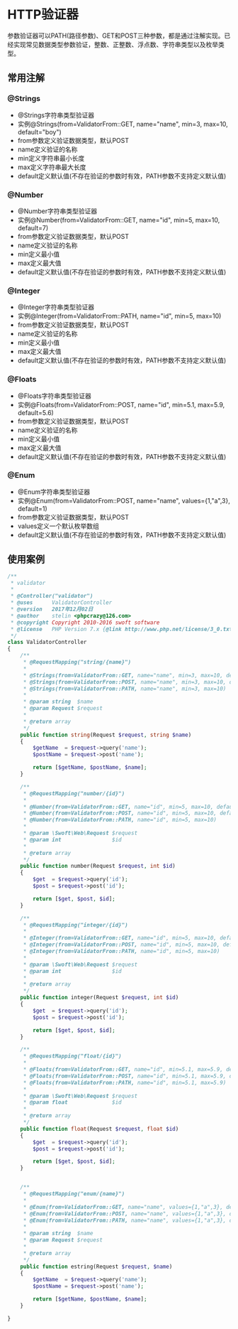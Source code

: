 # HTTP验证器

参数验证器可以PATH(路径参数)、GET和POST三种参数，都是通过注解实现。已经实现常见数据类型参数验证，整数、正整数、浮点数、字符串类型以及枚举类型。

## 常用注解

### @Strings
    
- @Strings字符串类型验证器
- 实例@Strings(from=ValidatorFrom::GET, name="name", min=3, max=10, default="boy")
- from参数定义验证数据类型，默认POST
- name定义验证的名称
- min定义字符串最小长度
- max定义字符串最大长度
- default定义默认值(不存在验证的参数时有效，PATH参数不支持定义默认值)

### @Number

- @Number字符串类型验证器
- 实例@Number(from=ValidatorFrom::GET, name="id", min=5, max=10, default=7)
- from参数定义验证数据类型，默认POST
- name定义验证的名称
- min定义最小值
- max定义最大值
- default定义默认值(不存在验证的参数时有效，PATH参数不支持定义默认值)

### @Integer

- @Integer字符串类型验证器
- 实例@Integer(from=ValidatorFrom::PATH, name="id", min=5, max=10)
- from参数定义验证数据类型，默认POST
- name定义验证的名称
- min定义最小值
- max定义最大值
- default定义默认值(不存在验证的参数时有效，PATH参数不支持定义默认值)

### @Floats

- @Floats字符串类型验证器
- 实例@Floats(from=ValidatorFrom::POST, name="id", min=5.1, max=5.9, default=5.6)
- from参数定义验证数据类型，默认POST
- name定义验证的名称
- min定义最小值
- max定义最大值
- default定义默认值(不存在验证的参数时有效，PATH参数不支持定义默认值)

### @Enum

- @Enum字符串类型验证器
- 实例@Enum(from=ValidatorFrom::POST, name="name", values={1,"a",3}, default=1)
- from参数定义验证数据类型，默认POST
- values定义一个默认枚举数组
- default定义默认值(不存在验证的参数时有效，PATH参数不支持定义默认值)

## 使用案例

```php
/**
 * validator
 *
 * @Controller("validator")
 * @uses      ValidatorController
 * @version   2017年12月02日
 * @author    stelin <phpcrazy@126.com>
 * @copyright Copyright 2010-2016 swoft software
 * @license   PHP Version 7.x {@link http://www.php.net/license/3_0.txt}
 */
class ValidatorController
{
    /**
     * @RequestMapping("string/{name}")
     *
     * @Strings(from=ValidatorFrom::GET, name="name", min=3, max=10, default="boy")
     * @Strings(from=ValidatorFrom::POST, name="name", min=3, max=10, default="girl")
     * @Strings(from=ValidatorFrom::PATH, name="name", min=3, max=10)
     *
     * @param string  $name
     * @param Request $request
     *
     * @return array
     */
    public function string(Request $request, string $name)
    {
        $getName  = $request->query('name');
        $postName = $request->post('name');

        return [$getName, $postName, $name];
    }

    /**
     * @RequestMapping("number/{id}")
     *
     * @Number(from=ValidatorFrom::GET, name="id", min=5, max=10, default=7)
     * @Number(from=ValidatorFrom::POST, name="id", min=5, max=10, default=8)
     * @Number(from=ValidatorFrom::PATH, name="id", min=5, max=10)
     *
     * @param \Swoft\Web\Request $request
     * @param int                $id
     *
     * @return array
     */
    public function number(Request $request, int $id)
    {
        $get  = $request->query('id');
        $post = $request->post('id');

        return [$get, $post, $id];
    }

    /**
     * @RequestMapping("integer/{id}")
     *
     * @Integer(from=ValidatorFrom::GET, name="id", min=5, max=10, default=7)
     * @Integer(from=ValidatorFrom::POST, name="id", min=5, max=10, default=8)
     * @Integer(from=ValidatorFrom::PATH, name="id", min=5, max=10)
     *
     * @param \Swoft\Web\Request $request
     * @param int                $id
     *
     * @return array
     */
    public function integer(Request $request, int $id)
    {
        $get  = $request->query('id');
        $post = $request->post('id');

        return [$get, $post, $id];
    }

    /**
     * @RequestMapping("float/{id}")
     *
     * @Floats(from=ValidatorFrom::GET, name="id", min=5.1, max=5.9, default=5.6)
     * @Floats(from=ValidatorFrom::POST, name="id", min=5.1, max=5.9, default=5.6)
     * @Floats(from=ValidatorFrom::PATH, name="id", min=5.1, max=5.9)
     *
     * @param \Swoft\Web\Request $request
     * @param float              $id
     *
     * @return array
     */
    public function float(Request $request, float $id)
    {
        $get  = $request->query('id');
        $post = $request->post('id');

        return [$get, $post, $id];
    }


    /**
     * @RequestMapping("enum/{name}")
     *
     * @Enum(from=ValidatorFrom::GET, name="name", values={1,"a",3}, default=1)
     * @Enum(from=ValidatorFrom::POST, name="name", values={1,"a",3}, default=1)
     * @Enum(from=ValidatorFrom::PATH, name="name", values={1,"a",3}, default=1)
     *
     * @param string  $name
     * @param Request $request
     *
     * @return array
     */
    public function estring(Request $request, $name)
    {
        $getName  = $request->query('name');
        $postName = $request->post('name');

        return [$getName, $postName, $name];
    }

}
```